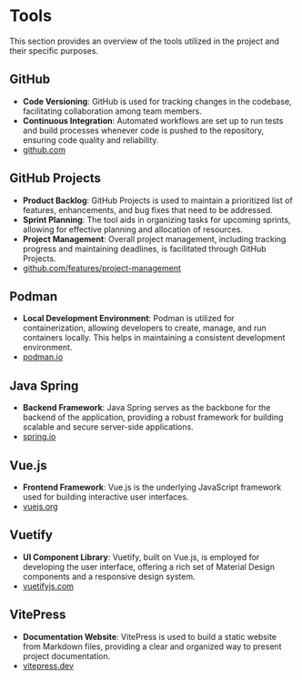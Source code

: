 # Tools

This section provides an overview of the tools utilized in the project and their specific purposes.

## GitHub

- **Code Versioning**: GitHub is used for tracking changes in the codebase, facilitating collaboration among team members.
- **Continuous Integration**: Automated workflows are set up to run tests and build processes whenever code is pushed to the repository, ensuring code quality
  and reliability.
- [github.com](https://github.com/)

## GitHub Projects

- **Product Backlog**: GitHub Projects is used to maintain a prioritized list of features, enhancements, and bug fixes that need to be addressed.
- **Sprint Planning**: The tool aids in organizing tasks for upcoming sprints, allowing for effective planning and allocation of resources.
- **Project Management**: Overall project management, including tracking progress and maintaining deadlines, is facilitated through GitHub Projects.
- [github.com/features/project-management](https://github.com/features/project-management)

## Podman

- **Local Development Environment**: Podman is utilized for containerization, allowing developers to create, manage, and run containers locally. This helps in
  maintaining a consistent development environment.
- [podman.io](https://podman.io/)

## Java Spring

- **Backend Framework**: Java Spring serves as the backbone for the backend of the application, providing a robust framework for building scalable and secure
  server-side applications.
- [spring.io](https://spring.io/)

## Vue.js

- **Frontend Framework**: Vue.js is the underlying JavaScript framework used for building interactive user interfaces.
- [vuejs.org](https://vuejs.org/)

## Vuetify

- **UI Component Library**: Vuetify, built on Vue.js, is employed for developing the user interface, offering a rich set of Material Design components and a
  responsive design system.
- [vuetifyjs.com](https://vuetifyjs.com/)

## VitePress

- **Documentation Website**: VitePress is used to build a static website from Markdown files, providing a clear and organized way to present project
  documentation.
- [vitepress.dev](https://vitepress.dev/)
